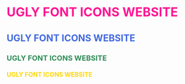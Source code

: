<html>
<head>
</head>
<body>
<h1 style="color:deeppink">UGLY FONT ICONS WEBSITE</h1>
<h2 style="color:royalblue">UGLY FONT ICONS WEBSITE</h2>
<h3 style="color:seagreen">UGLY FONT ICONS WEBSITE</h3>
<h4 style="color:gold">UGLY FONT ICONS WEBSITE</h4>
<body>
</html>
